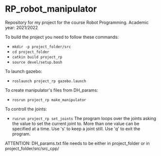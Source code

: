 # RP_robot_manipulator
Repository for my project for the course Robot Programming.
Academic year: 2021/2022

To build the project you need to follow these commands:
* ```mkdir -p project_folder/src```
* ```cd project_folder```
* ```catkin build project_rp```
* ```source devel/setup.bash```

To launch gazebo:
* ```roslaunch project_rp gazebo.launch```

To create manipulator's files from DH_params:
* ```rosrun project_rp make_manipulator```

To controll the joints:
* ```rusrun project_rp set_joints```
The program loops over the joints asking the value to set the current joint to. More than one value can be specified at a time. Use 's' to keep a joint still. Use 'q' to exit the program.

ATTENTION: DH_params.txt file needs to be either in project_folder or in project_folder/src/src_cpp/
